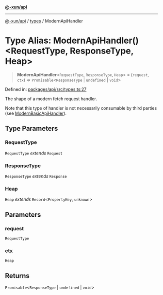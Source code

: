 [**@-xun/api**](../../README.md)

***

[@-xun/api](../../README.md) / [types](../README.md) / ModernApiHandler

# Type Alias: ModernApiHandler()\<RequestType, ResponseType, Heap\>

> **ModernApiHandler**\<`RequestType`, `ResponseType`, `Heap`\> = (`request`, `ctx`) => `Promisable`\<`ResponseType` \| `undefined` \| `void`\>

Defined in: [packages/api/src/types.ts:27](https://github.com/Xunnamius/api-utils/blob/2999e4472bea4c5a8ecd8f7c7fbf77e6b4bc26db/packages/api/src/types.ts#L27)

The shape of a modern fetch request handler.

Note that this type of handler is not necessarily consumable by third parties
(see [ModernBasicApiHandler](ModernBasicApiHandler.md)).

## Type Parameters

### RequestType

`RequestType` *extends* `Request`

### ResponseType

`ResponseType` *extends* `Response`

### Heap

`Heap` *extends* `Record`\<`PropertyKey`, `unknown`\>

## Parameters

### request

`RequestType`

### ctx

`Heap`

## Returns

`Promisable`\<`ResponseType` \| `undefined` \| `void`\>
